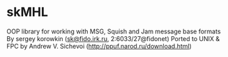 # skMHL
OOP library for working with MSG, Squish and Jam message base formats
By sergey korowkin (sk@fido.irk.ru, 2:6033/27@fidonet)
Ported to UNIX & FPC by Andrew V. Sichevoi (http://ppuf.narod.ru/download.html)
